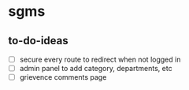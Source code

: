# sgms

## to-do-ideas

- [ ] secure every route to redirect when not logged in
- [ ] admin panel to add category, departments, etc
- [ ] grievence comments page
